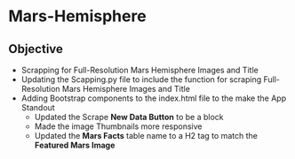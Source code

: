 # Mars-Hemisphere

## Objective

* Scrapping for Full-Resolution Mars Hemisphere Images and Title
* Updating the Scapping.py file to include the function for scraping Full-Resolution Mars Hemisphere Images and Title
* Adding Bootstrap components  to the index.html file to the make the App Standout
  * Updated the Scrape **New Data Button** to be a block
  * Made the image Thumbnails more responsive
  * Updated the **Mars Facts** table name to a H2 tag to match the  **Featured Mars Image**

 